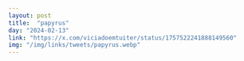 ```yaml
---
layout: post
title:  "papyrus"
day: "2024-02-13"
link: "https://x.com/viciadoemtuiter/status/1757522241888149560"
img: "/img/links/tweets/papyrus.webp"
---
```


